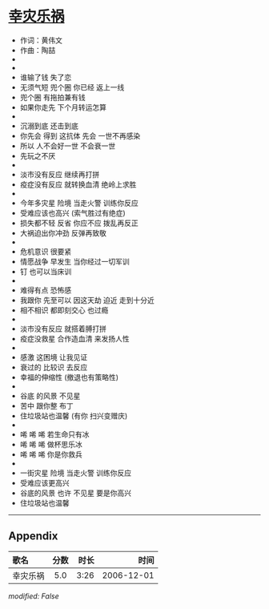 # [幸灾乐祸](https://music.163.com/song?id=65614)

* 作词：黄伟文
* 作曲：陶喆
*
*
* 谁输了钱 失了恋
* 无须气短 兜个圈 你已经 返上一线
* 兜个圈 有拖拍兼有钱
* 如果你走先 下个月转运怎算
* 
* 沉溺到底 还击到底
* 你先会 得到 这抗体 先会 一世不再感染
* 所以 人不会好一世 不会衰一世
* 先玩之不厌
* 
* 淡市没有反应 继续再打拼
* 疫症没有反应 就转换血清 绝岭上求胜
* 
* 今年多灾星 险境 当走火警 训练你反应
* 受难应该也高兴  (索气胜过有绝症)
* 损失都不轻 反省 你应不应 拨乱再反正
* 大祸迫出你冲劲 反弹再致敬
* 
* 危机意识 很要紧
* 情愿战争 早发生 当你经过一切军训
* 钉 也可以当床训
* 
* 难得有点 恐怖感
* 我跟你 先至可以 因这天劫 迫近 走到十分近
* 相不相识 都即刻交心 也过瘾
* 
* 淡市没有反应 就搭着膊打拼
* 疫症没救星 合作造血清 来发扬人性
* 
* 感激 这困境 让我见证
* 衰过的 比较识 去反应
* 幸福的伸缩性  (撤退也有策略性)
* 
* 谷底 的风景 不见星
* 苦中 跟你整 布丁
* 住垃圾站也温馨  (有你 扫兴变赠庆)
* 
* 唏 唏 唏  若生命只有冰
* 唏 唏 唏  做杯思乐冰
* 唏 唏 唏  你是你救兵
* 
* 一街灾星 险境 当走火警 训练你反应
* 受难应该更高兴
* 谷底的风景 也许 不见星 要是你高兴
* 住垃圾站也温馨


---

## Appendix

|歌名|分数|时长|时间|
|:---|:---:|---:|---:|
|幸灾乐祸|5.0|3:26|2006-12-01

*modified: False*